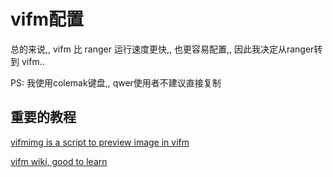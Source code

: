# vifm配置

总的来说,, vifm 比 ranger 运行速度更快,, 也更容易配置,,  因此我决定从ranger转到 vifm..

PS:  我使用colemak键盘,, qwer使用者不建议直接复制

## 重要的教程

[vifmimg is a script to preview image in vifm](https://github.com/cirala/vifmimg)

[vifm wiki, good to learn](https://wiki.vifm.info/index.php/Main_Page)
